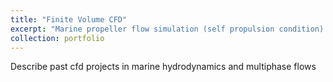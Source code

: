 ```yaml
---
title: "Finite Volume CFD"
excerpt: "Marine propeller flow simulation (self propulsion condition) 1<br/><img src='/images/cp_1.png'>"
collection: portfolio
---
```


Describe past cfd projects in marine hydrodynamics and multiphase flows

